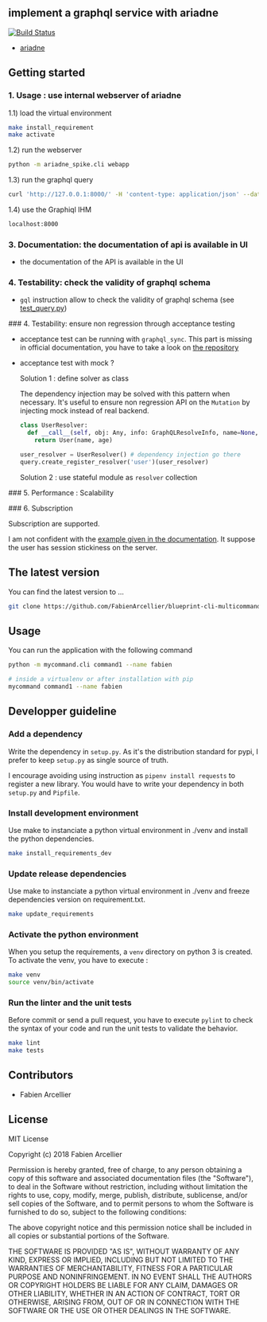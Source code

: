 ## implement a graphql service with ariadne

[![Build Status](https://travis-ci.org/FabienArcellier/blueprint-cli-multicommands-python.svg?branch=master)](https://travis-ci.org/FabienArcellier/blueprint-cli-multicommands-python)

* [ariadne](https://ariadnegraphql.org/)

## Getting started

### 1. Usage : use internal webserver of ariadne

1.1) load the virtual environment

```bash
make install_requirement
make activate
```

1.2) run the webserver

```bash
python -m ariadne_spike.cli webapp
```

1.3) run the graphql query

```bash
curl 'http://127.0.0.1:8000/' -H 'content-type: application/json' --data-binary '{"query":"{\n  user(name: \"fabien\") {name,age}}"}'
```

1.4) use the Graphiql IHM

```bash
localhost:8000
```

### 3. Documentation: the documentation of api is available in UI

* the documentation of the API is available in the UI

### 4. Testability: check the validity of graphql schema

* `gql` instruction allow to check the validity of graphql schema (see [test_query.py](ariadne_spike_tests/acceptances/test_query.py))

### 4. Testability: ensure non regression through acceptance testing

* acceptance test can be running with ``graphql_sync``. This part is missing in official documentation, you have to take a look on [the repository](https://github.com/mirumee/ariadne/blob/master/tests/test_graphql.py)
* acceptance test with mock ?

    Solution 1 : define solver as class

    The dependency injection may be solved with this pattern when necessary. It's useful to ensure
    non regression API on the ``Mutation`` by injecting mock instead of real backend.
    
    ```python
    class UserResolver:
      def __call__(self, obj: Any, info: GraphQLResolveInfo, name=None, age=None):
        return User(name, age)

    user_resolver = UserResolver() # dependency injection go there
    query.create_register_resolver('user')(user_resolver)
    ```
    
    Solution 2 : use stateful module as ``resolver`` collection
    
### 5. Performance : Scalability

### 6. Subscription

Subscription are supported.

I am not confident with the [example given in the documentation](https://ariadnegraphql.org/docs/0.4.0/subscriptions). It suppose the user
has session stickiness on the server.

## The latest version

You can find the latest version to ...

```bash
git clone https://github.com/FabienArcellier/blueprint-cli-multicommands-python.git
```

## Usage

You can run the application with the following command

```bash
python -m mycommand.cli command1 --name fabien

# inside a virtualenv or after installation with pip
mycommand command1 --name fabien
```

## Developper guideline

### Add a dependency

Write the dependency in ``setup.py``. As it's the distribution standard for pypi,
I prefer to keep ``setup.py`` as single source of truth.

I encourage avoiding using instruction as ``pipenv install requests`` to register
a new library. You would have to write your dependency in both ``setup.py`` and ``Pipfile``.

### Install development environment

Use make to instanciate a python virtual environment in ./venv and install the
python dependencies.

```bash
make install_requirements_dev
```

### Update release dependencies

Use make to instanciate a python virtual environment in ./venv and freeze
dependencies version on requirement.txt.

```bash
make update_requirements
```

### Activate the python environment

When you setup the requirements, a `venv` directory on python 3 is created.
To activate the venv, you have to execute :

```bash
make venv
source venv/bin/activate
```

### Run the linter and the unit tests

Before commit or send a pull request, you have to execute `pylint` to check the syntax
of your code and run the unit tests to validate the behavior.

```bash
make lint
make tests
```

## Contributors

* Fabien Arcellier

## License

MIT License

Copyright (c) 2018 Fabien Arcellier

Permission is hereby granted, free of charge, to any person obtaining a copy
of this software and associated documentation files (the "Software"), to deal
in the Software without restriction, including without limitation the rights
to use, copy, modify, merge, publish, distribute, sublicense, and/or sell
copies of the Software, and to permit persons to whom the Software is
furnished to do so, subject to the following conditions:

The above copyright notice and this permission notice shall be included in all
copies or substantial portions of the Software.

THE SOFTWARE IS PROVIDED "AS IS", WITHOUT WARRANTY OF ANY KIND, EXPRESS OR
IMPLIED, INCLUDING BUT NOT LIMITED TO THE WARRANTIES OF MERCHANTABILITY,
FITNESS FOR A PARTICULAR PURPOSE AND NONINFRINGEMENT. IN NO EVENT SHALL THE
AUTHORS OR COPYRIGHT HOLDERS BE LIABLE FOR ANY CLAIM, DAMAGES OR OTHER
LIABILITY, WHETHER IN AN ACTION OF CONTRACT, TORT OR OTHERWISE, ARISING FROM,
OUT OF OR IN CONNECTION WITH THE SOFTWARE OR THE USE OR OTHER DEALINGS IN THE
SOFTWARE.
